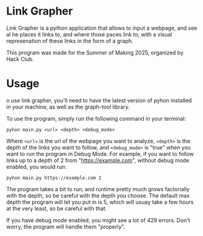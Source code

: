 # Link Grapher
Link Grapher is a python application that allows to input a webpage, and see al he places it links to, and where those paces link to, with a visual represenation of these links in the form of a graph.

This program was made for the Summer of Making 2025, organized by Hack Club.

# Usage
o use link grapher, you'll need to have the latest version of pyhon installed in your machine, as well as the graph-tool library.

To use the program, simply run the following command in your terminal:

```pyhon main.py <url> <depth> <debug_mode>```

Where `<url>` is the url of the webpage you want to analyze, `<depth>` is the depth of the links you want to follow, and `<debug_mode>` is "true" when you want to run the program in Debug Mode. For example, if you want to follow links up to a depth of 2 from "https://example.com", without debug mode enabled, you would run:

```pyhon main.py https://example.com 2```

The program takes a bit to run, and runtime pretty much grows factorially with the depth, so be careful with the depth you choose. The default max depth the program will let you put in is 5, which will usuay take a few hours at the very least, so be careful with that.

If you have debug mode enabled, you might see a lot of 429 errors. Don't worry, the program will handle them "properly".
